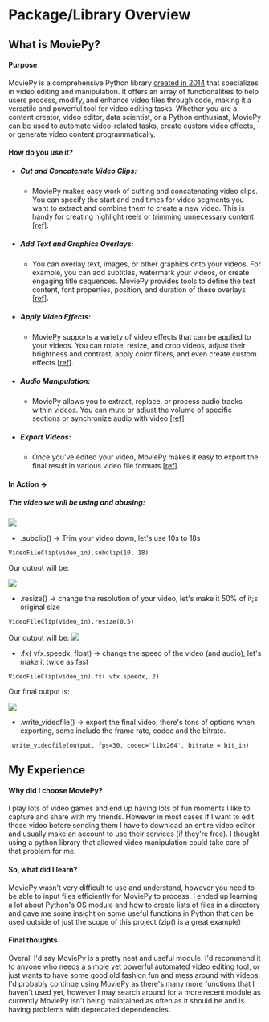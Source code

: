 # Package/Library Overview

## What is MoviePy?

#### Purpose
 MoviePy is a comprehensive Python library [created in 2014](https://github.com/Zulko/moviepy/releases?page=2) that specializes in video editing and manipulation. It offers an array of functionalities to help users process, modify, and enhance video files through code, making it a versatile and powerful tool for video editing tasks. Whether you are a content creator, video editor, data scientist, or a Python enthusiast, MoviePy can be used to automate video-related tasks, create custom video effects, or generate video content programmatically.

#### How do you use it?
* ##### Cut and Concatenate Video Clips:
    * MoviePy makes easy work of cutting and concatenating video clips. You can specify the start and end times for video segments you want to extract and combine them to create a new video. This is handy for creating highlight reels or trimming unnecessary content [[ref](https://pypi.org/project/moviepy/)].

* ##### Add Text and Graphics Overlays:
    * You can overlay text, images, or other graphics onto your videos. For example, you can add subtitles, watermark your videos, or create engaging title sequences. MoviePy provides tools to define the text content, font properties, position, and duration of these overlays [[ref](https://pypi.org/project/moviepy/)].

* ##### Apply Video Effects:
    * MoviePy supports a variety of video effects that can be applied to your videos. You can rotate, resize, and crop videos, adjust their brightness and contrast, apply color filters, and even create custom effects [[ref](https://pypi.org/project/moviepy/)].

* ##### Audio Manipulation:
    * MoviePy allows you to extract, replace, or process audio tracks within videos. You can mute or adjust the volume of specific sections or synchronize audio with video [[ref](https://pypi.org/project/moviepy/)]. 

* ##### Export Videos:
    * Once you've edited your video, MoviePy makes it easy to export the final result in various video file formats [[ref](https://pypi.org/project/moviepy/)]. 

#### In Action ->

##### The video we will be using and abusing:

[![](https://img.youtube.com/vi/UsfGvwqZkAw/0.jpg)](https://www.youtube.com/watch?v=UsfGvwqZkAw)

* .subclip() -> Trim your video down, let's use 10s to 18s
```
VideoFileClip(video_in).subclip(10, 18)
```
Our outout will be:

[![](https://img.youtube.com/vi/dIk3UwDGtV4/0.jpg)](https://www.youtube.com/watch?v=dIk3UwDGtV4)

* .resize() -> change the resolution of your video, let's make it 50% of it;s original size
```
VideoFileClip(video_in).resize(0.5)
```
Our output will be:
[![](https://img.youtube.com/vi/NzRGIbJyMqE/0.jpg)](https://www.youtube.com/watch?v=NzRGIbJyMqE)

* .fx( vfx.speedx, float) -> change the speed of the video (and audio), let's make it twice as fast
```
VideoFileClip(video_in).fx( vfx.speedx, 2) 
```
Our final output is:

[![](https://img.youtube.com/vi/kGO77z4ExRE/0.jpg)](https://www.youtube.com/watch?v=kGO77z4ExRE)

* .write_videofile() -> export the final video, there's tons of options when exporting, some include the frame rate, codec and the bitrate.

```
.write_videofile(output, fps=30, codec='libx264', bitrate = bit_in)
```


## My Experience

#### Why did I choose MoviePy?
 I play lots of video games and end up having lots of fun moments I like to capture and share with my friends. However in most cases if I want to edit those video before sending them I have to download an entire video editor and usually make an account to use their services (if they're free). I thought using a python library that allowed video manipulation could take care of that problem for me.

 #### So, what did I learn?
 MoviePy wasn't very difficult to use and understand, however you need to be able to input files efficiently for MoviePy to process. I ended up learning a lot about Python's OS module and how to create lists of files in a directory and gave me some insight on some useful functions in Python that can be used outside of just the scope of this project (zip() is a great example) 

 #### Final thoughts
 Overall I'd say MoviePy is a pretty neat and useful module. I'd recommend it to anyone who needs a simple yet powerful automated video editing tool, or just wants to have some good old fashion fun and mess around with videos. I'd probably continue using MoviePy as there's many more functions that I haven't used yet, however I may search around for a more recent module as currently MoviePy isn't being maintained as often as it should be and is having problems with deprecated dependencies.

